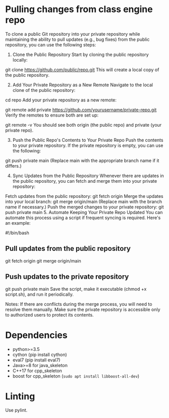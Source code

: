 # Pulling changes from class engine repo

To clone a public Git repository into your private repository while maintaining the ability to pull updates (e.g., bug fixes) from the public repository, you can use the following steps:

1. Clone the Public Repository
Start by cloning the public repository locally:

git clone https://github.com/public/repo.git
This will create a local copy of the public repository.

2. Add Your Private Repository as a New Remote
Navigate to the local clone of the public repository:

cd repo
Add your private repository as a new remote:

git remote add private https://github.com/yourusername/private-repo.git
Verify the remotes to ensure both are set up:

git remote -v
You should see both origin (the public repo) and private (your private repo).

3. Push the Public Repo's Contents to Your Private Repo
Push the contents to your private repository. If the private repository is empty, you can use the following:

git push private main
(Replace main with the appropriate branch name if it differs.)

4. Sync Updates from the Public Repository
Whenever there are updates in the public repository, you can fetch and merge them into your private repository:

Fetch updates from the public repository:
git fetch origin
Merge the updates into your local branch:
git merge origin/main
(Replace main with the branch name if necessary.)
Push the merged changes to your private repository:
git push private main
5. Automate Keeping Your Private Repo Updated
You can automate this process using a script if frequent syncing is required. Here's an example:

#!/bin/bash
## Pull updates from the public repository
git fetch origin
git merge origin/main

## Push updates to the private repository
git push private main
Save the script, make it executable (chmod +x script.sh), and run it periodically.

Notes:
If there are conflicts during the merge process, you will need to resolve them manually.
Make sure the private repository is accessible only to authorized users to protect its contents.


# Dependencies
 - python>=3.5
 - cython (pip install cython)
 - eval7 (pip install eval7)
 - Java>=8 for java_skeleton
 - C++17 for cpp_skeleton
 - boost for cpp_skeleton (`sudo apt install libboost-all-dev`)

# Linting
Use pylint.
